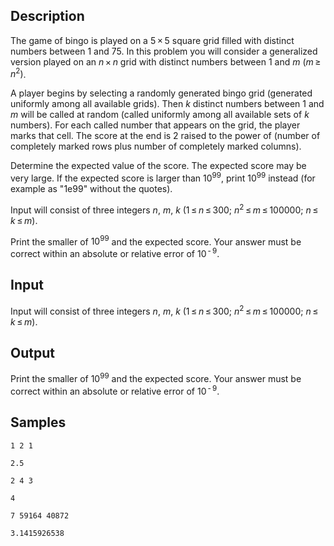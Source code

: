 ## Description

<div><p>The game of bingo is played on a <span class="tex-span">5 × 5</span> square grid filled with distinct numbers between <span class="tex-span">1</span> and <span class="tex-span">75</span>. In this problem you will consider a generalized version played on an <span class="tex-span"><i>n</i> × <i>n</i></span> grid with distinct numbers between <span class="tex-span">1</span> and <span class="tex-span"><i>m</i></span> <span class="tex-span">(<i>m</i> ≥ <i>n</i><sup class="upper-index">2</sup>)</span>. </p><p>A player begins by selecting a randomly generated bingo grid (generated uniformly among all available grids). Then <span class="tex-span"><i>k</i></span> distinct numbers between <span class="tex-span">1</span> and <span class="tex-span"><i>m</i></span> will be called at random (called uniformly among all available sets of <span class="tex-span"><i>k</i></span> numbers). For each called number that appears on the grid, the player marks that cell. The score at the end is 2 raised to the power of (number of completely marked rows plus number of completely marked columns).</p><p>Determine the expected value of the score. The expected score may be very large. If the expected score is larger than <span class="tex-span">10<sup class="upper-index">99</sup></span>, print <span class="tex-span">10<sup class="upper-index">99</sup></span> instead (for example as "<span class="tex-font-style-tt">1e99</span>" without the quotes).</p></div><div class="input-specification"><p>Input will consist of three integers <span class="tex-span"><i>n</i></span>, <span class="tex-span"><i>m</i></span>, <span class="tex-span"><i>k</i></span> <span class="tex-span">(1 ≤ <i>n</i> ≤ 300;&nbsp;<i>n</i><sup class="upper-index">2</sup> ≤ <i>m</i> ≤ 100000;&nbsp;<i>n</i> ≤ <i>k</i> ≤ <i>m</i>)</span>.</p></div><div class="output-specification"><p>Print the smaller of <span class="tex-span">10<sup class="upper-index">99</sup></span> and the expected score. Your answer must be correct within an absolute or relative error of <span class="tex-span">10<sup class="upper-index"> - 9</sup></span>.</p></div>


## Input

<p>Input will consist of three integers <span class="tex-span"><i>n</i></span>, <span class="tex-span"><i>m</i></span>, <span class="tex-span"><i>k</i></span> <span class="tex-span">(1 ≤ <i>n</i> ≤ 300;&nbsp;<i>n</i><sup class="upper-index">2</sup> ≤ <i>m</i> ≤ 100000;&nbsp;<i>n</i> ≤ <i>k</i> ≤ <i>m</i>)</span>.</p>


## Output

<p>Print the smaller of <span class="tex-span">10<sup class="upper-index">99</sup></span> and the expected score. Your answer must be correct within an absolute or relative error of <span class="tex-span">10<sup class="upper-index"> - 9</sup></span>.</p>


## Samples

```input1
1 2 1

```

```output1
2.5

```






```input2
2 4 3

```

```output2
4

```






```input3
7 59164 40872

```

```output3
3.1415926538

```



